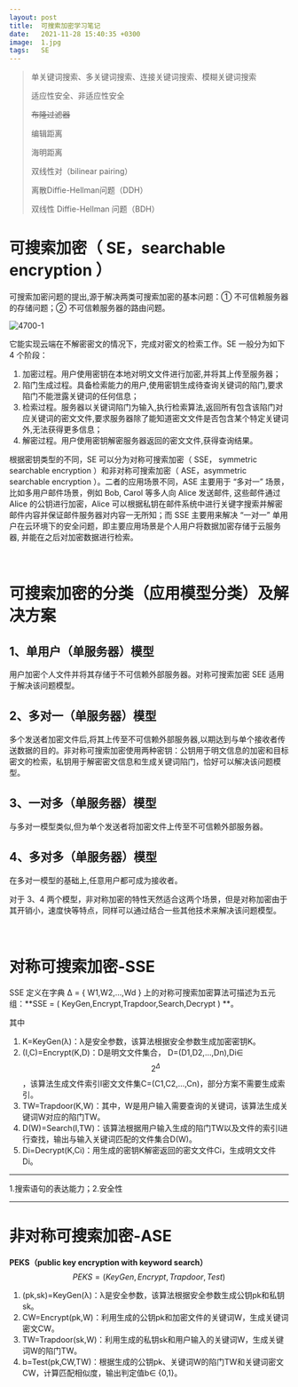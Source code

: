 ```yaml
---
layout: post
title:  可搜索加密学习笔记
date:   2021-11-28 15:40:35 +0300
image:  1.jpg
tags:   SE
---
```


> 单关键词搜索、多关键词搜索、连接关键词搜索、模糊关键词搜索
>
> 适应性安全、非适应性安全
>
> ~~布隆过滤器~~
>
> 编辑距离
>
> 海明距离
>
> 双线性对（bilinear pairing）
>
> 离散Diffie-Hellman问题（DDH）
>
> 双线性 Diffie-Hellman 问题（BDH）

# 可搜索加密（ SE，searchable encryption ）

可搜索加密问题的提出,源于解决两类可搜索加密的基本问题：① 不可信赖服务器的存储问题；② 不可信赖服务器的路由问题。

![4700-1](D:\blog\TMing-h.github.io\images\4700-1.jpg)

它能实现云端在不解密密文的情况下，完成对密文的检索工作。SE 一般分为如下 4 个阶段：

1. 加密过程。用户使用密钥在本地对明文文件进行加密,并将其上传至服务器；
2. 陷门生成过程。具备检索能力的用户,使用密钥生成待查询关键词的陷门,要求陷门不能泄露关键词的任何信息；
3. 检索过程。服务器以关键词陷门为输入,执行检索算法,返回所有包含该陷门对应关键词的密文文件,要求服务器除了能知道密文文件是否包含某个特定关键词外,无法获得更多信息；
4. 解密过程。用户使用密钥解密服务器返回的密文文件,获得查询结果。

根据密钥类型的不同，SE 可以分为对称可搜索加密（ SSE， symmetric searchable encryption ）和非对称可搜索加密（ ASE，asymmetric searchable encryption ）。二者的应用场景不同，ASE 主要用于 “多对一” 场景，比如多用户邮件场景，例如 Bob, Carol 等多人向 Alice 发送邮件, 这些邮件通过 Alice 的公钥进行加密，Alice 可以根据私钥在邮件系统中进行关键字搜索并解密邮件内容并保证邮件服务器对内容一无所知；而 SSE 主要用来解决 “一对一” 单用户在云环境下的安全问题，即主要应用场景是个人用户将数据加密存储于云服务器, 并能在之后对加密数据进行检索。

<br>

# 可搜索加密的分类（应用模型分类）及解决方案

## 1、单用户（单服务器）模型

用户加密个人文件并将其存储于不可信赖外部服务器。对称可搜索加密 SEE 适用于解决该问题模型。

## 2、多对一（单服务器）模型

多个发送者加密文件后,将其上传至不可信赖外部服务器,以期达到与单个接收者传送数据的目的。非对称可搜索加密使用两种密钥：公钥用于明文信息的加密和目标密文的检索，私钥用于解密密文信息和生成关键词陷门，恰好可以解决该问题模型。

## 3、一对多（单服务器）模型

与多对一模型类似,但为单个发送者将加密文件上传至不可信赖外部服务器。

## 4、多对多（单服务器）模型

在多对一模型的基础上,任意用户都可成为接收者。

对于 3、4 两个模型，非对称加密的特性天然适合这两个场景，但是对称加密由于其开销小，速度快等特点，同样可以通过结合一些其他技术来解决该问题模型。

<br>

# 对称可搜索加密-SSE

SSE 定义在字典 Δ = { W1,W2,…,Wd } 上的对称可搜索加密算法可描述为五元组：**SSE = ( KeyGen,Encrypt,Trapdoor,Search,Decrypt ) **。

其中

1. K=KeyGen(λ)：λ是安全参数，该算法根据安全参数生成加密密钥K。
2. (I,C)=Encrypt(K,D)：D是明文文件集合， D=(D1,D2,…,Dn),Di∈$$2^Δ$$，该算法生成文件索引I密文文件集C=(C1,C2,…,Cn)，部分方案不需要生成索引。
3. TW=Trapdoor(K,W)：其中，W是用户输入需要查询的关键词，该算法生成关键词W对应的陷门TW。
4. D(W)=Search(I,TW)：该算法根据用户输入生成的陷门TW以及文件的索引I进行查找，输出与输入关键词匹配的文件集合D(W)。
5. Di=Decrypt(K,Ci)：用生成的密钥K解密返回的密文文件Ci，生成明文文件Di。

------

1.搜索语句的表达能力；2.安全性

------

# 非对称可搜索加密-ASE

**PEKS（public key encryption with keyword search）**
$$
PEKS=(KeyGen,Encrypt,Trapdoor,Test)
$$

1. (pk,sk)=KeyGen(λ)：λ是安全参数，该算法根据安全参数生成公钥pk和私钥sk。
2. CW=Encrypt(pk,W)：利用生成的公钥pk和加密文件的关键词W，生成关键词密文CW。
3. TW=Trapdoor(sk,W)：利用生成的私钥sk和用户输入的关键词W，生成关键词W的陷门TW。
4. b=Test(pk,CW,TW)：根据生成的公钥pk、关键词W的陷门TW和关键词密文CW，计算匹配相似度，输出判定值b∈ {0,1}。
